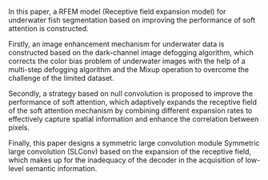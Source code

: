In this paper, a RFEM model (Receptive field expansion model) for underwater fish segmentation based on improving the performance of soft attention is constructed. 

Firstly, an image enhancement mechanism for underwater data is constructed based on the dark-channel image defogging algorithm, which corrects the color bias problem of underwater images with the help of a multi-step defogging algorithm and the Mixup operation to overcome the challenge of the limited dataset. 

Secondly, a strategy based on null convolution is proposed to improve the performance of soft attention, which adaptively expands the receptive field of the soft attention mechanism by combining different expansion rates to effectively capture spatial information and enhance the correlation between pixels. 

Finally, this paper designs a symmetric large convolution module Symmetric large convolution (SLConv) based on the expansion of the receptive field, which makes up for the inadequacy of the decoder in the acquisition of low-level semantic information.
